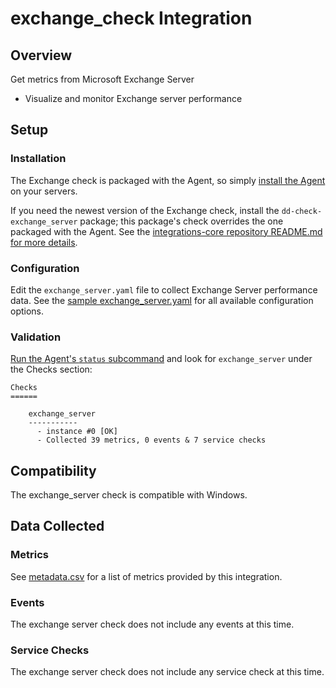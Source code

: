 # exchange_check Integration

## Overview

Get metrics from Microsoft Exchange Server

* Visualize and monitor Exchange server performance

## Setup
### Installation

The Exchange check is packaged with the Agent, so simply [install the Agent](https://app.datadoghq.com/account/settings#agent) on your servers.

If you need the newest version of the Exchange check, install the `dd-check-exchange_server` package; this package's check overrides the one packaged with the Agent. See the [integrations-core repository README.md for more details](https://docs.datadoghq.com/agent/faq/install-core-extra/).

### Configuration

Edit the `exchange_server.yaml` file to collect Exchange Server performance data. See the [sample exchange_server.yaml](https://github.com/DataDog/integrations-core/blob/master/exchange_server/conf.yaml.example) for all available configuration options.

### Validation

[Run the Agent's `status` subcommand](https://docs.datadoghq.com/agent/faq/agent-commands/#agent-status-and-information) and look for `exchange_server` under the Checks section:

    Checks
    ======

        exchange_server
        -----------
          - instance #0 [OK]
          - Collected 39 metrics, 0 events & 7 service checks

## Compatibility

The exchange_server check is compatible with Windows.

## Data Collected
### Metrics
See [metadata.csv](https://github.com/DataDog/integrations-core/blob/master/exchange_server/metadata.csv) for a list of metrics provided by this integration.

### Events
The exchange server check does not include any events at this time.

### Service Checks
The exchange server check does not include any service check at this time.
